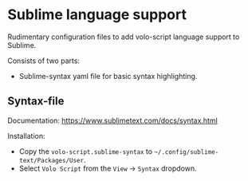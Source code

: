# Sublime language support

Rudimentary configuration files to add volo-script language support to Sublime.

Consists of two parts:
- Sublime-syntax yaml file for basic syntax highlighting.

## Syntax-file

Documentation: https://www.sublimetext.com/docs/syntax.html

Installation:
* Copy the `volo-script.sublime-syntax` to `~/.config/sublime-text/Packages/User`.
* Select `Volo Script` from the `View` -> `Syntax` dropdown.
